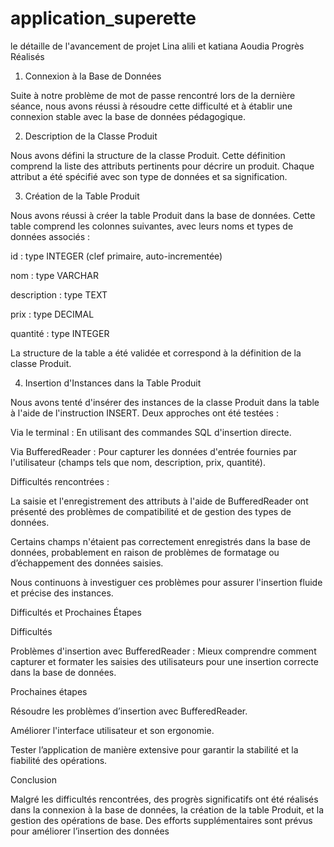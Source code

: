   # application_superette
le détaille de l'avancement de projet Lina alili et  katiana Aoudia
Progrès Réalisés

1. Connexion à la Base de Données

Suite à notre problème de mot de passe rencontré lors de la dernière séance, nous avons réussi à résoudre cette difficulté et à établir une connexion stable avec la base de données pédagogique.

2. Description de la Classe Produit

Nous avons défini la structure de la classe Produit. Cette définition comprend la liste des attributs pertinents pour décrire un produit. Chaque attribut a été spécifié avec son type de données et sa signification.

3. Création de la Table Produit

Nous avons réussi à créer la table Produit dans la base de données. Cette table comprend les colonnes suivantes, avec leurs noms et types de données associés :

id : type INTEGER (clef primaire, auto-incrementée)

nom : type VARCHAR

description : type TEXT

prix : type DECIMAL

quantité : type INTEGER

La structure de la table a été validée et correspond à la définition de la classe Produit.

4. Insertion d'Instances dans la Table Produit

Nous avons tenté d'insérer des instances de la classe Produit dans la table à l'aide de l'instruction INSERT. Deux approches ont été testées :

Via le terminal : En utilisant des commandes SQL d'insertion directe.

Via BufferedReader : Pour capturer les données d'entrée fournies par l'utilisateur (champs tels que nom, description, prix, quantité).

Difficultés rencontrées :

La saisie et l'enregistrement des attributs à l'aide de BufferedReader ont présenté des problèmes de compatibilité et de gestion des types de données.

Certains champs n'étaient pas correctement enregistrés dans la base de données, probablement en raison de problèmes de formatage ou d’échappement des données saisies.

Nous continuons à investiguer ces problèmes pour assurer l'insertion fluide et précise des instances.




Difficultés et Prochaines Étapes

Difficultés

Problèmes d'insertion avec BufferedReader : Mieux comprendre comment capturer et formater les saisies des utilisateurs pour une insertion correcte dans la base de données.



Prochaines étapes

Résoudre les problèmes d’insertion avec BufferedReader.

Améliorer l'interface utilisateur et son ergonomie.

Tester l’application de manière extensive pour garantir la stabilité et la fiabilité des opérations.

Conclusion

Malgré les difficultés rencontrées, des progrès significatifs ont été réalisés dans la connexion à la base de données, la création de la table Produit, et la gestion des opérations de base. Des efforts supplémentaires sont prévus pour améliorer l’insertion des données 
